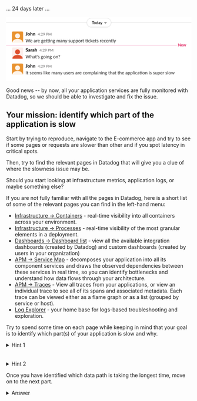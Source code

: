 ... 24 days later ...

![Slack](./assets/slack1.png)

Good news -- by now, all your application services are fully monitored with Datadog, so we should be able to investigate and fix the issue.

## Your mission: identify which part of the application is slow

Start by trying to reproduce, navigate to the E-commerce app and try to see if some pages or requests are slower than other and if you spot latency in critical spots.

Then, try to find the relevant pages in Datadog that will give you a clue of where the slowness issue may be.

Should you start looking at infrastructure metrics, application logs, or maybe something else?

If you are not fully familiar with all the pages in Datadog, here is a short list of some of the relevant pages you can find in the left-hand menu:

* [Infrastructure -> Containers](https://app.datadoghq.com/containers) - real-time visibility into all containers across your environment.
* [Infrastructure -> Processes](https://app.datadoghq.com/process) - real-time visibility of the most granular elements in a deployment.
* [Dashboards -> Dashboard list](https://app.datadoghq.com/dashboard) - view all the available integration dashboards (created by Datadog) and custom dashboards (created by users in your organization)
* [APM -> Service Map](https://app.datadoghq.com/apm/map) - decomposes your application into all its component services and draws the observed dependencies between these services in real time, so you can identify bottlenecks and understand how data flows through your architecture.
* [APM -> Traces](https://app.datadoghq.com/apm/traces) - View all traces from your applications, or view an individual trace to see all of its spans and associated metadata. Each trace can be viewed either as a flame graph or as a list (grouped by service or host).
* [Log Explorer](https://app.datadoghq.com/logs) -  your home base for logs-based troubleshooting and exploration.

Try to spend some time on each page while keeping in mind that your goal is to identify which part(s) of your application is slow and why.

<details>
<summary>Hint 1</summary>

A high application latency is usually a good indicator for a performance issue. Since we received complaints from end-users, we know that the issue involves at least one service that end-users interact with (directly or indirectly).

The [Service Map page](https://app.datadoghq.com/apm/map) can give you a clear picture of each application service performance. Hover your mouse over each of the services to find the service with a problematic latency, and correlate that with the # of requests each service receives and emits to identify the bottleneck.
</details>
<br/><br/>

<details>
<summary>Hint 2</summary>

The service `store-frontend` has a latency of more than a few seconds. Click on it and choose [View Service Overview](https://app.datadoghq.com/apm/service/store-frontend/rack.request) to look at the application performance metrics more closely. You can scroll down to the Endpoints section to find the problematic endpoint.

</details>

Once you have identified which data path is taking the longest time, move on to the next part.

<details>
<summary>Answer</summary>
We can see a high latency on the `store-frontend` service, but the service that stands up is the discount one.
Indeed, looking at a trace for the `store-frontend`, we spend more than 30% of the time in the discount service.

![Discount Service](./assets/outage1_discount.png)
</details>
